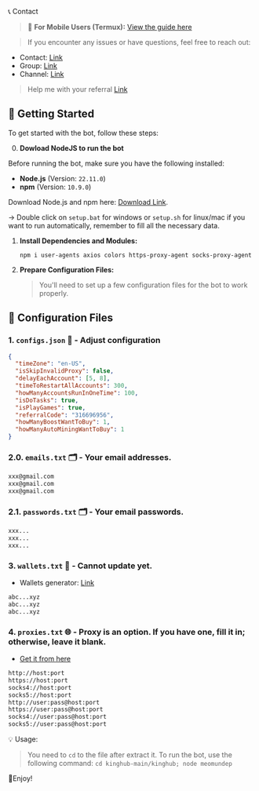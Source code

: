 📞 Contact
> 📱 **For Mobile Users (Termux):** [View the guide here](https://github.com/MeoMunDep/Guides-for-using-my-script-on-termux)

> If you encounter any issues or have questions, feel free to reach out:

- Contact: [Link](t.me/MeoMunDep)
- Group: [Link](t.me/KeoAirDropFreeNe)
- Channel: [Link](t.me/KeoAirDropFreeNee)

> Help me with your referral [Link](https://t.me/KingHubSuperApp_Bot/GoApp?startapp=316696956)

## 🚀 Getting Started

To get started with the bot, follow these steps:

0. **Dowload NodeJS to run the bot**

Before running the bot, make sure you have the following installed:

- **Node.js** (Version: `22.11.0`)
- **npm** (Version: `10.9.0`)

Download Node.js and npm here: [Download Link](https://t.me/KeoAirDropFreeNe/257/1462).

-> Double click on `setup.bat` for windows or `setup.sh` for linux/mac if you want to run automatically, remember to fill all the necessary data.

1. **Install Dependencies and Modules:**

   ```
   npm i user-agents axios colors https-proxy-agent socks-proxy-agent 
   ```

2. **Prepare Configuration Files:**

   > You'll need to set up a few configuration files for the bot to work properly.

## 📁 Configuration Files

### 1. `configs.json` 📜 - Adjust configuration

```json
{
  "timeZone": "en-US",
  "isSkipInvalidProxy": false,
  "delayEachAccount": [5, 8],
  "timeToRestartAllAccounts": 300,
  "howManyAccountsRunInOneTime": 100,
  "isDoTasks": true,
  "isPlayGames": true,
  "referralCode": "316696956",
  "howManyBoostWantToBuy": 1,
  "howManyAutoMiningWantToBuy": 1
}
```

### 2.0. `emails.txt` 🗂️ - Your email addresses.

```txt
xxx@gmail.com
xxx@gmail.com
xxx@gmail.com
```

### 2.1. `passwords.txt` 🗂️ - Your email passwords.

```txt
xxx...
xxx...
xxx...
```

### 3. `wallets.txt` 💼 - Cannot update yet.

- Wallets generator: [Link](https://github.com/MeoMunDep/Automatic-Ultimate-Create-Wallets-for-Airdrop)


```txt - wallet address
abc...xyz
abc...xyz
abc...xyz
```

### 4. `proxies.txt` 🌐 - Proxy is an option. If you have one, fill it in; otherwise, leave it blank.

- [Get it from here](https://www.webshare.io/?referral_code=4l5kb3glsce7)

```txt
http://host:port
https://host:port
socks4://host:port
socks5://host:port
http://user:pass@host:port
https://user:pass@host:port
socks4://user:pass@host:port
socks5://user:pass@host:port
```

💡 Usage:

> You need to `cd` to the file after extract it.
> To run the bot, use the following command: `cd kinghub-main/kinghub; node meomundep`

🎇Enjoy!
